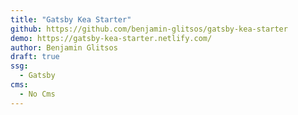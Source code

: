 ```yaml
---
title: "Gatsby Kea Starter"
github: https://github.com/benjamin-glitsos/gatsby-kea-starter
demo: https://gatsby-kea-starter.netlify.com/
author: Benjamin Glitsos
draft: true
ssg:
  - Gatsby
cms:
  - No Cms
---
```

